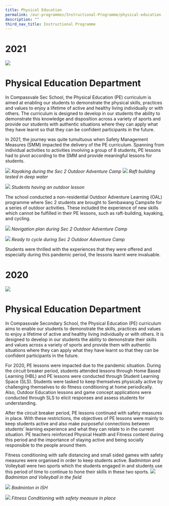 ```yaml
---
title: Physical Education
permalink: /our-programmes/Instructional-Programme/physical-education
description: ""
third_nav_title: Instructional Programme
---
```

# 2021 
![](/images/PE.jpg)
# Physical Education Department

In Compassvale Sec School, the Physical Education (PE) curriculum is aimed at enabling our students to demonstrate the physical skills, practices and values to enjoy a lifetime of active and healthy living individually or with others. The curriculum is designed to develop in our students the ability to demonstrate this knowledge and disposition across a variety of sports and provide our students with authentic situations where they can apply what they have learnt so that they can be confident participants in the future.  

In 2021, the journey was quite tumultuous when Safety Management Measures (SMM) impacted the delivery of the PE curriculum. Spanning from individual activities to activities involving a group of 8 students, PE lessons had to pivot according to the SMM and provide meaningful lessons for students.

![](/images/Kayaking%20during%20Sec%202%20Outdoor%20Adventure%20Learning%20Programme.jpg)
*Kayaking during the Sec 2 Outdoor Adventure Camp*
![](/images/Raft%20building%20tested%20in%20deep%20water.jpg)
*Raft building tested in deep water*

![](/images/Students%20having%20outdoor%20lesons%20during%20pandemic%20period.jpg)
*Students having an outdoor lesson*

The school conducted a non-residential Outdoor Adventure Learning (OAL) programme where Sec 2 students are brought to Sembawang Campsite for a series of outdoor activities. These included the experience of new skills which cannot be fulfilled in their PE lessons, such as raft-building, kayaking, and cycling.

![](/images/Navigation%20plan%20during%20Sec%202%20Outdoor%20Adventure%20Learning%20Programme.jpg)
*Navigation plan during Sec 2 Outdoor Adventure Camp*

![](/images/Ready%20to%20cycle%20during%20Sec%202%20Outdoor%20Adventure%20Learning%20Programme.jpg)
*Ready to cycle during Sec 2 Outdoor Adventure Camp*

Students were thrilled with the experiences that they were offered and especially during this pandemic period, the lessons learnt were invaluable.

# 2020
![](/images/pe2019.jpg)
# Physical Education Department
In Compassvale Secondary School, the Physical Education (PE) curriculum aims to enable our students to demonstrate the skills, practices and values to enjoy a lifetime of active and healthy living individually or with others. It is designed to develop in our students the ability to demonstrate their skills and values across a variety of sports and provide them with authentic situations where they can apply what they have learnt so that they can be confident participants in the future.

For 2020, PE lessons were impacted due to the pandemic situation. During the circuit breaker period, students attended lessons through Home Based Learning (HBL) and PE lessons were conducted through Student Learning Space (SLS). Students were tasked to keep themselves physically active by challenging themselves to do fitness conditioning at home periodically. Also, Outdoor Education lessons and game concept applications were conducted through SLS to elicit responses and assess students for understanding. 

After the circuit breaker period, PE lessons continued with safety measures in place. With these restrictions, the objectives of PE lessons were mainly to keep students active and also make purposeful connections between students’ learning experience and what they can relate to in the current situation. PE teachers reinforced Physical Health and Fitness content during this period and the importance of staying active and being socially responsible to the people around them. 

Fitness conditioning with safe distancing and small sided games with safety measures were organised in order to keep students active. Badminton and Volleyball were two sports which the students engaged in and students use this period of time to continue to hone their skills in these two sports.
![](/images/Badminton%20and%20Volleyball%20in%20the%20field.jpg)
*Badminton and Volleyball in the field*

![](/images/Badminton%20in%20ISH.jpg)
*Badminton in ISH*

![](/images/Fitness%20Conditioning%20with%20safety%20measure%20in%20place.jpg)
*Fitness Conditioning with safety measure in place*
